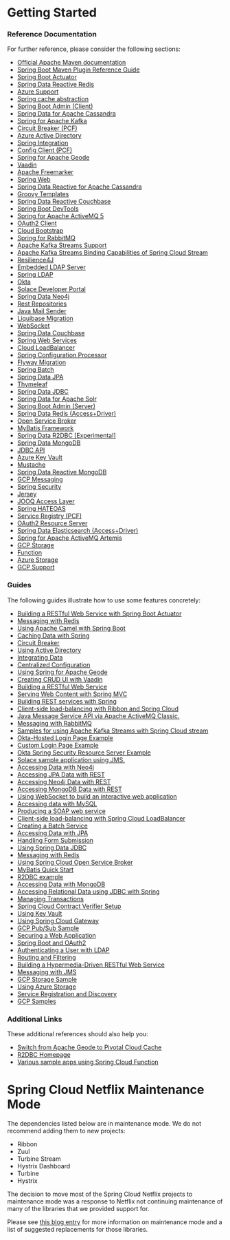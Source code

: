 # Getting Started

### Reference Documentation
For further reference, please consider the following sections:

* [Official Apache Maven documentation](https://maven.apache.org/guides/index.html)
* [Spring Boot Maven Plugin Reference Guide](https://docs.spring.io/spring-boot/docs/2.2.2.RELEASE/maven-plugin/)
* [Spring Boot Actuator](https://docs.spring.io/spring-boot/docs/2.2.2.RELEASE/reference/htmlsingle/#production-ready)
* [Spring Data Reactive Redis](https://docs.spring.io/spring-boot/docs/2.2.2.RELEASE/reference/htmlsingle/#boot-features-redis)
* [Azure Support](https://github.com/Microsoft/azure-spring-boot/tree/master/azure-spring-boot)
* [Spring cache abstraction](https://docs.spring.io/spring-boot/docs/2.2.2.RELEASE/reference/htmlsingle/#boot-features-caching)
* [Spring Boot Admin (Client)](https://codecentric.github.io/spring-boot-admin/current/#getting-started)
* [Spring Data for Apache Cassandra](https://docs.spring.io/spring-boot/docs/2.2.2.RELEASE/reference/htmlsingle/#boot-features-cassandra)
* [Spring for Apache Kafka](https://docs.spring.io/spring-boot/docs/2.2.2.RELEASE/reference/htmlsingle/#boot-features-kafka)
* [Circuit Breaker (PCF)](https://docs.pivotal.io/spring-cloud-services/)
* [Azure Active Directory](https://github.com/Microsoft/azure-spring-boot/tree/master/azure-spring-boot-starters/azure-active-directory-spring-boot-starter)
* [Spring Integration](https://docs.spring.io/spring-boot/docs/2.2.2.RELEASE/reference/htmlsingle/#boot-features-integration)
* [Config Client (PCF)](https://docs.pivotal.io/spring-cloud-services/)
* [Spring for Apache Geode](https://docs.spring.io/spring-boot-data-geode-build/current/reference/html5/)
* [Vaadin](https://vaadin.com/spring)
* [Apache Freemarker](https://docs.spring.io/spring-boot/docs/2.2.2.RELEASE/reference/htmlsingle/#boot-features-spring-mvc-template-engines)
* [Spring Web](https://docs.spring.io/spring-boot/docs/2.2.2.RELEASE/reference/htmlsingle/#boot-features-developing-web-applications)
* [Spring Data Reactive for Apache Cassandra](https://docs.spring.io/spring-boot/docs/2.2.2.RELEASE/reference/htmlsingle/#boot-features-cassandra)
* [Groovy Templates](https://docs.spring.io/spring-boot/docs/2.2.2.RELEASE/reference/htmlsingle/#boot-features-spring-mvc-template-engines)
* [Spring Data Reactive Couchbase](https://docs.spring.io/spring-boot/docs/2.2.2.RELEASE/reference/htmlsingle/#boot-features-couchbase)
* [Spring Boot DevTools](https://docs.spring.io/spring-boot/docs/2.2.2.RELEASE/reference/htmlsingle/#using-boot-devtools)
* [Spring for Apache ActiveMQ 5](https://docs.spring.io/spring-boot/docs/2.2.2.RELEASE/reference/htmlsingle/#boot-features-activemq)
* [OAuth2 Client](https://docs.spring.io/spring-boot/docs/2.2.2.RELEASE/reference/htmlsingle/#boot-features-security-oauth2-client)
* [Cloud Bootstrap](https://spring.io/projects/spring-cloud-commons)
* [Spring for RabbitMQ](https://docs.spring.io/spring-boot/docs/2.2.2.RELEASE/reference/htmlsingle/#boot-features-amqp)
* [Apache Kafka Streams Support](https://docs.spring.io/spring-kafka/docs/current/reference/html/_reference.html#kafka-streams)
* [Apache Kafka Streams Binding Capabilities of Spring Cloud Stream](https://docs.spring.io/spring-cloud-stream/docs/current/reference/htmlsingle/#_kafka_streams_binding_capabilities_of_spring_cloud_stream)
* [Resilience4J](https://cloud.spring.io/spring-cloud-static/spring-cloud-circuitbreaker/current/reference/html)
* [Embedded LDAP Server](https://docs.spring.io/spring-boot/docs/2.2.2.RELEASE/reference/html/boot-features-nosql.html#boot-features-ldap-embedded)
* [Spring LDAP](https://docs.spring.io/spring-boot/docs/2.2.2.RELEASE/reference/htmlsingle/#boot-features-ldap)
* [Okta](https://github.com/okta/okta-spring-boot/blob/master/README.md)
* [Solace Developer Portal](https://solace.dev)
* [Spring Data Neo4j](https://docs.spring.io/spring-boot/docs/2.2.2.RELEASE/reference/htmlsingle/#boot-features-neo4j)
* [Rest Repositories](https://docs.spring.io/spring-boot/docs/2.2.2.RELEASE/reference/htmlsingle/#howto-use-exposing-spring-data-repositories-rest-endpoint)
* [Java Mail Sender](https://docs.spring.io/spring-boot/docs/2.2.2.RELEASE/reference/htmlsingle/#boot-features-email)
* [Liquibase Migration](https://docs.spring.io/spring-boot/docs/2.2.2.RELEASE/reference/htmlsingle/#howto-execute-liquibase-database-migrations-on-startup)
* [WebSocket](https://docs.spring.io/spring-boot/docs/2.2.2.RELEASE/reference/htmlsingle/#boot-features-websockets)
* [Spring Data Couchbase](https://docs.spring.io/spring-boot/docs/2.2.2.RELEASE/reference/htmlsingle/#boot-features-couchbase)
* [Spring Web Services](https://docs.spring.io/spring-boot/docs/2.2.2.RELEASE/reference/htmlsingle/#boot-features-webservices)
* [Cloud LoadBalancer](https://cloud.spring.io/spring-cloud-static/spring-cloud-commons/current/reference/html/#spring-cloud-loadbalancer)
* [Spring Configuration Processor](https://docs.spring.io/spring-boot/docs/2.2.2.RELEASE/reference/htmlsingle/#configuration-metadata-annotation-processor)
* [Flyway Migration](https://docs.spring.io/spring-boot/docs/2.2.2.RELEASE/reference/htmlsingle/#howto-execute-flyway-database-migrations-on-startup)
* [Spring Batch](https://docs.spring.io/spring-boot/docs/2.2.2.RELEASE/reference/htmlsingle/#howto-batch-applications)
* [Spring Data JPA](https://docs.spring.io/spring-boot/docs/2.2.2.RELEASE/reference/htmlsingle/#boot-features-jpa-and-spring-data)
* [Thymeleaf](https://docs.spring.io/spring-boot/docs/2.2.2.RELEASE/reference/htmlsingle/#boot-features-spring-mvc-template-engines)
* [Spring Data JDBC](https://docs.spring.io/spring-data/jdbc/docs/current/reference/html/)
* [Spring Data for Apache Solr](https://docs.spring.io/spring-boot/docs/2.2.2.RELEASE/reference/htmlsingle/#boot-features-solr)
* [Spring Boot Admin (Server)](https://codecentric.github.io/spring-boot-admin/current/#getting-started)
* [Spring Data Redis (Access+Driver)](https://docs.spring.io/spring-boot/docs/2.2.2.RELEASE/reference/htmlsingle/#boot-features-redis)
* [Open Service Broker](https://docs.spring.io/spring-cloud-open-service-broker/docs/current/reference/html5/)
* [MyBatis Framework](https://mybatis.org/spring-boot-starter/mybatis-spring-boot-autoconfigure/)
* [Spring Data R2DBC [Experimental]](https://docs.spring.io/spring-data/r2dbc/docs/1.0.x/reference/html/#reference)
* [Spring Data MongoDB](https://docs.spring.io/spring-boot/docs/2.2.2.RELEASE/reference/htmlsingle/#boot-features-mongodb)
* [JDBC API](https://docs.spring.io/spring-boot/docs/2.2.2.RELEASE/reference/htmlsingle/#boot-features-sql)
* [Azure Key Vault](https://github.com/Microsoft/azure-spring-boot/tree/master/azure-spring-boot-starters/azure-keyvault-secrets-spring-boot-starter)
* [Mustache](https://docs.spring.io/spring-boot/docs/2.2.2.RELEASE/reference/htmlsingle/#boot-features-spring-mvc-template-engines)
* [Spring Data Reactive MongoDB](https://docs.spring.io/spring-boot/docs/2.2.2.RELEASE/reference/htmlsingle/#boot-features-mongodb)
* [GCP Messaging](https://cloud.spring.io/spring-cloud-gcp/reference/html/#spring-integration)
* [Spring Security](https://docs.spring.io/spring-boot/docs/2.2.2.RELEASE/reference/htmlsingle/#boot-features-security)
* [Jersey](https://docs.spring.io/spring-boot/docs/2.2.2.RELEASE/reference/htmlsingle/#boot-features-jersey)
* [JOOQ Access Layer](https://docs.spring.io/spring-boot/docs/2.2.2.RELEASE/reference/htmlsingle/#boot-features-jooq)
* [Spring HATEOAS](https://docs.spring.io/spring-boot/docs/2.2.2.RELEASE/reference/htmlsingle/#boot-features-spring-hateoas)
* [Service Registry (PCF)](https://docs.pivotal.io/spring-cloud-services/)
* [OAuth2 Resource Server](https://docs.spring.io/spring-boot/docs/2.2.2.RELEASE/reference/htmlsingle/#boot-features-security-oauth2-server)
* [Spring Data Elasticsearch (Access+Driver)](https://docs.spring.io/spring-boot/docs/2.2.2.RELEASE/reference/htmlsingle/#boot-features-elasticsearch)
* [Spring for Apache ActiveMQ Artemis](https://docs.spring.io/spring-boot/docs/2.2.2.RELEASE/reference/htmlsingle/#boot-features-artemis)
* [GCP Storage](https://cloud.spring.io/spring-cloud-gcp/reference/html/#spring-resources)
* [Function](https://cloud.spring.io/spring-cloud-function/)
* [Azure Storage](https://github.com/Microsoft/azure-spring-boot/tree/master/azure-spring-boot-starters/azure-storage-spring-boot-starter)
* [GCP Support](https://cloud.spring.io/spring-cloud-gcp/reference/html/)

### Guides
The following guides illustrate how to use some features concretely:

* [Building a RESTful Web Service with Spring Boot Actuator](https://spring.io/guides/gs/actuator-service/)
* [Messaging with Redis](https://spring.io/guides/gs/messaging-redis/)
* [Using Apache Camel with Spring Boot](https://camel.apache.org/spring-boot)
* [Caching Data with Spring](https://spring.io/guides/gs/caching/)
* [Circuit Breaker](https://spring.io/guides/gs/circuit-breaker/)
* [Using Active Directory](https://github.com/Microsoft/azure-spring-boot/tree/master/azure-spring-boot-samples/azure-active-directory-spring-boot-sample)
* [Integrating Data](https://spring.io/guides/gs/integration/)
* [Centralized Configuration](https://spring.io/guides/gs/centralized-configuration/)
* [Using Spring for Apache Geode](https://github.com/spring-projects/spring-boot-data-geode/tree/master/spring-geode-samples)
* [Creating CRUD UI with Vaadin](https://spring.io/guides/gs/crud-with-vaadin/)
* [Building a RESTful Web Service](https://spring.io/guides/gs/rest-service/)
* [Serving Web Content with Spring MVC](https://spring.io/guides/gs/serving-web-content/)
* [Building REST services with Spring](https://spring.io/guides/tutorials/bookmarks/)
* [Client-side load-balancing with Ribbon and Spring Cloud](https://spring.io/guides/gs/client-side-load-balancing/)
* [Java Message Service API via Apache ActiveMQ Classic.](https://spring.io/guides/gs/messaging-jms/)
* [Messaging with RabbitMQ](https://spring.io/guides/gs/messaging-rabbitmq/)
* [Samples for using Apache Kafka Streams with Spring Cloud stream](https://github.com/spring-cloud/spring-cloud-stream-samples/tree/master/kafka-streams-samples)
* [Okta-Hosted Login Page Example](https://github.com/okta/samples-java-spring/tree/master/okta-hosted-login)
* [Custom Login Page Example](https://github.com/okta/samples-java-spring/tree/master/custom-login)
* [Okta Spring Security Resource Server Example](https://github.com/okta/samples-java-spring/tree/master/resource-server)
* [Solace sample application using JMS.](https://github.com/SolaceProducts/solace-jms-spring-boot/tree/master/solace-jms-sample-app)
* [Accessing Data with Neo4j](https://spring.io/guides/gs/accessing-data-neo4j/)
* [Accessing JPA Data with REST](https://spring.io/guides/gs/accessing-data-rest/)
* [Accessing Neo4j Data with REST](https://spring.io/guides/gs/accessing-neo4j-data-rest/)
* [Accessing MongoDB Data with REST](https://spring.io/guides/gs/accessing-mongodb-data-rest/)
* [Using WebSocket to build an interactive web application](https://spring.io/guides/gs/messaging-stomp-websocket/)
* [Accessing data with MySQL](https://spring.io/guides/gs/accessing-data-mysql/)
* [Producing a SOAP web service](https://spring.io/guides/gs/producing-web-service/)
* [Client-side load-balancing with Spring Cloud LoadBalancer](https://spring.io/guides/gs/spring-cloud-loadbalancer/)
* [Creating a Batch Service](https://spring.io/guides/gs/batch-processing/)
* [Accessing Data with JPA](https://spring.io/guides/gs/accessing-data-jpa/)
* [Handling Form Submission](https://spring.io/guides/gs/handling-form-submission/)
* [Using Spring Data JDBC](https://github.com/spring-projects/spring-data-examples/tree/master/jdbc/basics)
* [Messaging with Redis](https://spring.io/guides/gs/messaging-redis/)
* [Using Spring Cloud Open Service Broker](https://github.com/spring-cloud-samples/bookstore-service-broker)
* [MyBatis Quick Start](https://github.com/mybatis/spring-boot-starter/wiki/Quick-Start)
* [R2DBC example](https://github.com/spring-projects-experimental/spring-boot-r2dbc/tree/master/spring-boot-example-h2)
* [Accessing Data with MongoDB](https://spring.io/guides/gs/accessing-data-mongodb/)
* [Accessing Relational Data using JDBC with Spring](https://spring.io/guides/gs/relational-data-access/)
* [Managing Transactions](https://spring.io/guides/gs/managing-transactions/)
* [Spring Cloud Contract Verifier Setup](https://cloud.spring.io/spring-cloud-contract/spring-cloud-contract.html#_spring_cloud_contract_verifier_setup)
* [Using Key Vault](https://github.com/Microsoft/azure-spring-boot/tree/master/azure-spring-boot-samples/azure-keyvault-secrets-spring-boot-sample)
* [Using Spring Cloud Gateway](https://github.com/spring-cloud-samples/spring-cloud-gateway-sample)
* [GCP Pub/Sub Sample](https://github.com/spring-cloud/spring-cloud-gcp/tree/master/spring-cloud-gcp-samples/spring-cloud-gcp-pubsub-sample)
* [Securing a Web Application](https://spring.io/guides/gs/securing-web/)
* [Spring Boot and OAuth2](https://spring.io/guides/tutorials/spring-boot-oauth2/)
* [Authenticating a User with LDAP](https://spring.io/guides/gs/authenticating-ldap/)
* [Routing and Filtering](https://spring.io/guides/gs/routing-and-filtering/)
* [Building a Hypermedia-Driven RESTful Web Service](https://spring.io/guides/gs/rest-hateoas/)
* [Messaging with JMS](https://spring.io/guides/gs/messaging-jms/)
* [GCP Storage Sample](https://github.com/spring-cloud/spring-cloud-gcp/tree/master/spring-cloud-gcp-samples/spring-cloud-gcp-storage-resource-sample)
* [Using Azure Storage](https://github.com/Microsoft/azure-spring-boot/tree/master/azure-spring-boot-samples/azure-storage-spring-boot-sample)
* [Service Registration and Discovery](https://spring.io/guides/gs/service-registration-and-discovery/)
* [GCP Samples](https://github.com/spring-cloud/spring-cloud-gcp/tree/master/spring-cloud-gcp-samples)

### Additional Links
These additional references should also help you:

* [Switch from Apache Geode to Pivotal Cloud Cache](https://docs.spring.io/spring-boot-data-geode-build/current/reference/html5/#geode-gemfire-switch)
* [R2DBC Homepage](https://r2dbc.io)
* [Various sample apps using Spring Cloud Function](https://github.com/spring-cloud/spring-cloud-function/tree/master/spring-cloud-function-samples)

# Spring Cloud Netflix Maintenance Mode

The dependencies listed below are in maintenance mode. We do not recommend adding them to
new projects:

*  Ribbon
*  Zuul
*  Turbine Stream
*  Hystrix Dashboard
*  Turbine
*  Hystrix

The decision to move most of the Spring Cloud Netflix projects to maintenance mode was
a response to Netflix not continuing maintenance of many of the libraries that we provided
support for.

Please see [this blog entry](https://spring.io/blog/2018/12/12/spring-cloud-greenwich-rc1-available-now#spring-cloud-netflix-projects-entering-maintenance-mode)
for more information on maintenance mode and a list of suggested replacements for those
libraries.
